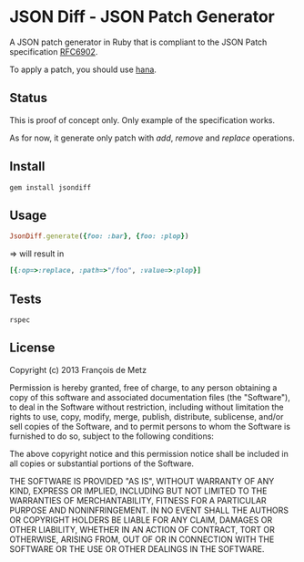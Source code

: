 # JSON Diff - JSON Patch Generator

A JSON patch generator in Ruby that is compliant to the JSON Patch specification [RFC6902](http://www.rfc-editor.org/rfc/rfc6902.txt).

To apply a patch, you should use [hana](https://github.com/tenderlove/hana).

## Status

This is proof of concept only. Only example of the specification works.

As for now, it generate only patch with *add*, *remove* and *replace*  operations.

## Install

    gem install jsondiff

## Usage

```ruby
JsonDiff.generate({foo: :bar}, {foo: :plop})
```
=> will result in

```ruby
[{:op=>:replace, :path=>"/foo", :value=>:plop}]
```

## Tests

    rspec

## License

Copyright (c) 2013 François de Metz

Permission is hereby granted, free of charge, to any person obtaining a copy of this software and associated documentation files (the "Software"), to deal in the Software without restriction, including without limitation the rights to use, copy, modify, merge, publish, distribute, sublicense, and/or sell copies of the Software, and to permit persons to whom the Software is furnished to do so, subject to the following conditions:

The above copyright notice and this permission notice shall be included in all copies or substantial portions of the Software.

THE SOFTWARE IS PROVIDED "AS IS", WITHOUT WARRANTY OF ANY KIND, EXPRESS OR IMPLIED, INCLUDING BUT NOT LIMITED TO THE WARRANTIES OF MERCHANTABILITY, FITNESS FOR A PARTICULAR PURPOSE AND NONINFRINGEMENT. IN NO EVENT SHALL THE AUTHORS OR COPYRIGHT HOLDERS BE LIABLE FOR ANY CLAIM, DAMAGES OR OTHER LIABILITY, WHETHER IN AN ACTION OF CONTRACT, TORT OR OTHERWISE, ARISING FROM, OUT OF OR IN CONNECTION WITH THE SOFTWARE OR THE USE OR OTHER DEALINGS IN THE SOFTWARE.
